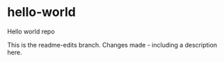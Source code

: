 # hello-world
Hello world repo

This is the readme-edits branch.
Changes made - including a description here.
